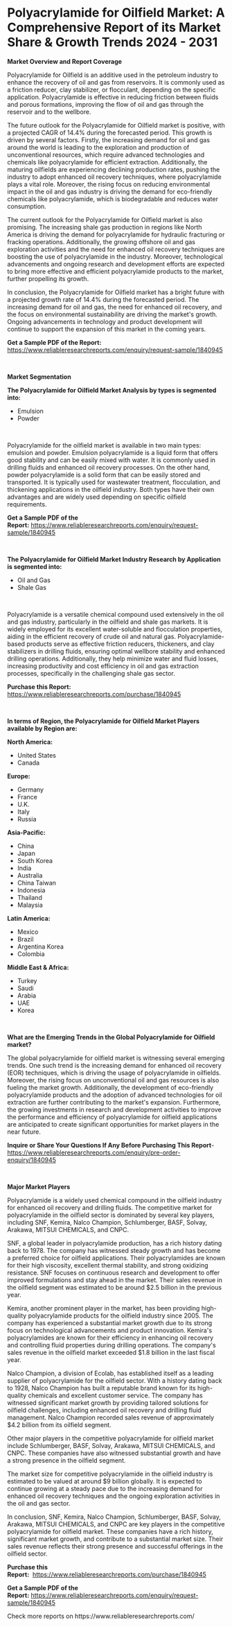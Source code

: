 <p><h1>Polyacrylamide for Oilfield Market: A Comprehensive Report of its Market Share & Growth Trends 2024 - 2031</h1></p><p><strong>Market Overview and Report Coverage</strong></p>
<p><p>Polyacrylamide for Oilfield is an additive used in the petroleum industry to enhance the recovery of oil and gas from reservoirs. It is commonly used as a friction reducer, clay stabilizer, or flocculant, depending on the specific application. Polyacrylamide is effective in reducing friction between fluids and porous formations, improving the flow of oil and gas through the reservoir and to the wellbore.</p><p>The future outlook for the Polyacrylamide for Oilfield market is positive, with a projected CAGR of 14.4% during the forecasted period. This growth is driven by several factors. Firstly, the increasing demand for oil and gas around the world is leading to the exploration and production of unconventional resources, which require advanced technologies and chemicals like polyacrylamide for efficient extraction. Additionally, the maturing oilfields are experiencing declining production rates, pushing the industry to adopt enhanced oil recovery techniques, where polyacrylamide plays a vital role. Moreover, the rising focus on reducing environmental impact in the oil and gas industry is driving the demand for eco-friendly chemicals like polyacrylamide, which is biodegradable and reduces water consumption.</p><p>The current outlook for the Polyacrylamide for Oilfield market is also promising. The increasing shale gas production in regions like North America is driving the demand for polyacrylamide for hydraulic fracturing or fracking operations. Additionally, the growing offshore oil and gas exploration activities and the need for enhanced oil recovery techniques are boosting the use of polyacrylamide in the industry. Moreover, technological advancements and ongoing research and development efforts are expected to bring more effective and efficient polyacrylamide products to the market, further propelling its growth.</p><p>In conclusion, the Polyacrylamide for Oilfield market has a bright future with a projected growth rate of 14.4% during the forecasted period. The increasing demand for oil and gas, the need for enhanced oil recovery, and the focus on environmental sustainability are driving the market's growth. Ongoing advancements in technology and product development will continue to support the expansion of this market in the coming years.</p></p>
<p><strong>Get a Sample PDF of the Report:</strong> <a href="https://www.reliableresearchreports.com/enquiry/request-sample/1840945">https://www.reliableresearchreports.com/enquiry/request-sample/1840945</a></p>
<p>&nbsp;</p>
<p><strong>Market Segmentation</strong></p>
<p><strong>The Polyacrylamide for Oilfield Market Analysis by types is segmented into:</strong></p>
<p><ul><li>Emulsion</li><li>Powder</li></ul></p>
<p>&nbsp;</p>
<p><p>Polyacrylamide for the oilfield market is available in two main types: emulsion and powder. Emulsion polyacrylamide is a liquid form that offers good stability and can be easily mixed with water. It is commonly used in drilling fluids and enhanced oil recovery processes. On the other hand, powder polyacrylamide is a solid form that can be easily stored and transported. It is typically used for wastewater treatment, flocculation, and thickening applications in the oilfield industry. Both types have their own advantages and are widely used depending on specific oilfield requirements.</p></p>
<p><strong>Get a Sample PDF of the Report:</strong>&nbsp;<a href="https://www.reliableresearchreports.com/enquiry/request-sample/1840945">https://www.reliableresearchreports.com/enquiry/request-sample/1840945</a></p>
<p>&nbsp;</p>
<p><strong>The Polyacrylamide for Oilfield Market Industry Research by Application is segmented into:</strong></p>
<p><ul><li>Oil and Gas</li><li>Shale Gas</li></ul></p>
<p>&nbsp;</p>
<p><p>Polyacrylamide is a versatile chemical compound used extensively in the oil and gas industry, particularly in the oilfield and shale gas markets. It is widely employed for its excellent water-soluble and flocculation properties, aiding in the efficient recovery of crude oil and natural gas. Polyacrylamide-based products serve as effective friction reducers, thickeners, and clay stabilizers in drilling fluids, ensuring optimal wellbore stability and enhanced drilling operations. Additionally, they help minimize water and fluid losses, increasing productivity and cost efficiency in oil and gas extraction processes, specifically in the challenging shale gas sector.</p></p>
<p><strong>Purchase this Report:</strong>&nbsp; <a href="https://www.reliableresearchreports.com/purchase/1840945">https://www.reliableresearchreports.com/purchase/1840945</a></p>
<p>&nbsp;</p>
<p><strong>In terms of Region, the Polyacrylamide for Oilfield Market Players available by Region are:</strong></p>
<p>
    <p> <strong> North America: </strong>
        <ul>
            <li>United States</li>
            <li>Canada</li>
        </ul>
        </p> 
    <p> <strong> Europe: </strong>
        <ul>
            <li>Germany</li>
            <li>France</li>
            <li>U.K.</li>
            <li>Italy</li>
            <li>Russia</li>
        </ul>
        </p> 
    <p> <strong> Asia-Pacific: </strong>
        <ul>
            <li>China</li>
            <li>Japan</li>
            <li>South Korea</li>
            <li>India</li>
            <li>Australia</li>
            <li>China Taiwan</li>
            <li>Indonesia</li>
            <li>Thailand</li>
            <li>Malaysia</li>
        </ul>
        </p> 
    <p> <strong> Latin America: </strong>
        <ul>
            <li>Mexico</li>
            <li>Brazil</li>
            <li>Argentina Korea</li>
            <li>Colombia</li>
        </ul>
        </p> 
    <p> <strong> Middle East & Africa: </strong>
        <ul>
            <li>Turkey</li>
            <li>Saudi</li>
            <li>Arabia</li>
            <li>UAE</li>
            <li>Korea</li>
        </ul>
    </p>
    </p>
<p>&nbsp;</p>
<p><strong>What are the Emerging Trends in the Global Polyacrylamide for Oilfield market?</strong></p>
<p><p>The global polyacrylamide for oilfield market is witnessing several emerging trends. One such trend is the increasing demand for enhanced oil recovery (EOR) techniques, which is driving the usage of polyacrylamide in oilfields. Moreover, the rising focus on unconventional oil and gas resources is also fueling the market growth. Additionally, the development of eco-friendly polyacrylamide products and the adoption of advanced technologies for oil extraction are further contributing to the market's expansion. Furthermore, the growing investments in research and development activities to improve the performance and efficiency of polyacrylamide for oilfield applications are anticipated to create significant opportunities for market players in the near future.</p></p>
<p><strong>Inquire or Share Your Questions If Any Before Purchasing This Report</strong>- <a href="https://www.reliableresearchreports.com/enquiry/pre-order-enquiry/1840945">https://www.reliableresearchreports.com/enquiry/pre-order-enquiry/1840945</a></p>
<p>&nbsp;</p>
<p><strong>Major Market Players</strong></p>
<p><p>Polyacrylamide is a widely used chemical compound in the oilfield industry for enhanced oil recovery and drilling fluids. The competitive market for polyacrylamide in the oilfield sector is dominated by several key players, including SNF, Kemira, Nalco Champion, Schlumberger, BASF, Solvay, Arakawa, MITSUI CHEMICALS, and CNPC.</p><p>SNF, a global leader in polyacrylamide production, has a rich history dating back to 1978. The company has witnessed steady growth and has become a preferred choice for oilfield applications. Their polyacrylamides are known for their high viscosity, excellent thermal stability, and strong oxidizing resistance. SNF focuses on continuous research and development to offer improved formulations and stay ahead in the market. Their sales revenue in the oilfield segment was estimated to be around $2.5 billion in the previous year.</p><p>Kemira, another prominent player in the market, has been providing high-quality polyacrylamide products for the oilfield industry since 2005. The company has experienced a substantial market growth due to its strong focus on technological advancements and product innovation. Kemira's polyacrylamides are known for their efficiency in enhancing oil recovery and controlling fluid properties during drilling operations. The company's sales revenue in the oilfield market exceeded $1.8 billion in the last fiscal year.</p><p>Nalco Champion, a division of Ecolab, has established itself as a leading supplier of polyacrylamide for the oilfield sector. With a history dating back to 1928, Nalco Champion has built a reputable brand known for its high-quality chemicals and excellent customer service. The company has witnessed significant market growth by providing tailored solutions for oilfield challenges, including enhanced oil recovery and drilling fluid management. Nalco Champion recorded sales revenue of approximately $4.2 billion from its oilfield segment.</p><p>Other major players in the competitive polyacrylamide for oilfield market include Schlumberger, BASF, Solvay, Arakawa, MITSUI CHEMICALS, and CNPC. These companies have also witnessed substantial growth and have a strong presence in the oilfield segment.</p><p>The market size for competitive polyacrylamide in the oilfield industry is estimated to be valued at around $9 billion globally. It is expected to continue growing at a steady pace due to the increasing demand for enhanced oil recovery techniques and the ongoing exploration activities in the oil and gas sector.</p><p>In conclusion, SNF, Kemira, Nalco Champion, Schlumberger, BASF, Solvay, Arakawa, MITSUI CHEMICALS, and CNPC are key players in the competitive polyacrylamide for oilfield market. These companies have a rich history, significant market growth, and contribute to a substantial market size. Their sales revenue reflects their strong presence and successful offerings in the oilfield sector.</p></p>
<p><strong>Purchase this Report:</strong>&nbsp;&nbsp;<a href="https://www.reliableresearchreports.com/purchase/1840945">https://www.reliableresearchreports.com/purchase/1840945</a></p>
<p></p>
<p><strong>Get a Sample PDF of the Report:</strong>&nbsp;<a href="https://www.reliableresearchreports.com/enquiry/request-sample/1840945">https://www.reliableresearchreports.com/enquiry/request-sample/1840945</a></p>
<p>Check more reports on https://www.reliableresearchreports.com/</p>